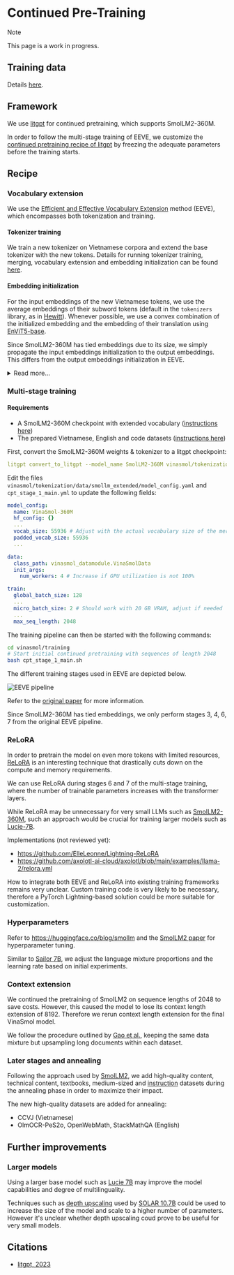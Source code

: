 # Continued Pre-Training

> [!NOTE]
>  This page is a work in progress.

## Training data

Details [here](./dataset/README.md).

## Framework

We use [litgpt](https://github.com/Lightning-AI/litgpt) for continued pretraining, which supports SmolLM2-360M.

In order to follow the multi-stage training of EEVE, we customize the [continued pretraining recipe of litgpt](https://github.com/Lightning-AI/litgpt/blob/main/tutorials/pretrain.md#continued-pretraining-on-custom-data) by freezing the adequate parameters before the training starts.

## Recipe

### Vocabulary extension

We use the [Efficient and Effective Vocabulary Extension](https://arxiv.org/abs/2402.14714v1) method (EEVE), which encompasses both tokenization and training.

#### Tokenizer training

We train a new tokenizer on Vietnamese corpora and extend the base tokenizer with the new tokens. Details for running tokenizer training, merging, vocabulary extension and embedding initialization can be found [here](../tokenization/README.md).

#### Embedding initialization

For the input embeddings of the new Vietnamese tokens, we use the average embeddings of their subword tokens (default in the `tokenizers` library, as in [Hewitt](https://nlp.stanford.edu/~johnhew/vocab-expansion.html)). Whenever possible, we use a convex combination of the initialized embedding and the embedding of their translation using [EnViT5-base](https://huggingface.co/VietAI/envit5-translation).

Since SmolLM2-360M has tied embeddings due to its size, we simply propagate the input embeddings initialization to the output embeddings. This differs from the output embeddings initialization in EEVE.

<details>
<summary>Read more...</summary>
For the output embeddings of the new tokens, Kim et al. suggest to initialize them with the embeddings of the first subword token. This harmonization approach works if the base model has not its embeddings tied and has already some Vietnamese completion capabilities. Furthermore, it would be harmful for an English/Vietnamese model since most of the Vietnamese tokens start with a Latin consonant, which is already in the English alphabet. Single-consonant token embeddings already have a value in SmolLM2 and most of their information is useful for English completion, not Vietnamese completion.
</details>

### Multi-stage training

#### Requirements

- A SmolLM2-360M checkpoint with extended vocabulary ([instructions here](../tokenization/README.md#extend-smollms-vocabulary-with-vietnamese))
- The prepared Vietnamese, English and code datasets ([instructions here](./dataset/README.md#prepare-data-for-training))


First, convert the SmolLM2-360M weights & tokenizer to a litgpt checkpoint:

```yml
litgpt convert_to_litgpt --model_name SmolLM2-360M vinasmol/tokenization/data/smollm_extended
```

Edit the files `vinasmol/tokenization/data/smollm_extended/model_config.yaml` and `cpt_stage_1_main.yml` to update the following fields:

```yml
model_config:
  name: VinaSmol-360M
  hf_config: {}
  ...
  vocab_size: 55936 # Adjust with the actual vocabulary size of the merged tokenizer
  padded_vocab_size: 55936
  ...

data:
  class_path: vinasmol_datamodule.VinaSmolData
  init_args:
    num_workers: 4 # Increase if GPU utilization is not 100%

train:
  global_batch_size: 128
  ...
  micro_batch_size: 2 # Should work with 20 GB VRAM, adjust if needed
  ...
  max_seq_length: 2048
```

The training pipeline can then be started with the following commands:

```bash
cd vinasmol/training
# Start initial continued pretraining with sequences of length 2048
bash cpt_stage_1_main.sh
```

The different training stages used in EEVE are depicted below.

![EEVE pipeline](https://huggingface.co/yanolja/EEVE-Korean-10.8B-v1.0/resolve/main/EEVE_figure.png)

Refer to the [original paper](https://arxiv.org/abs/2402.14714v1) for more information.

Since SmolLM2-360M has tied embeddings, we only perform stages 3, 4, 6, 7 from the original EEVE pipeline.

### ReLoRA

In order to pretrain the model on even more tokens with limited resources, [ReLoRA](https://arxiv.org/abs/2307.05695) is an interesting technique that drastically cuts down on the compute and memory requirements.

We can use ReLoRA during stages 6 and 7 of the multi-stage training, where the number of trainable parameters increases with the transformer layers.

While ReLoRA may be unnecessary for very small LLMs such as [SmolLM2-360M](https://huggingface.co/HuggingFaceTB/SmolLM2-360M-Instruct), such an approach would be crucial for training larger models such as [Lucie-7B](https://huggingface.co/OpenLLM-France/Lucie-7B-Instruct-v1.1).

Implementations (not reviewed yet):
- https://github.com/ElleLeonne/Lightning-ReLoRA
- https://github.com/axolotl-ai-cloud/axolotl/blob/main/examples/llama-2/relora.yml

How to integrate both EEVE and ReLoRA into existing training frameworks remains very unclear. Custom training code is very likely to be necessary, therefore a PyTorch Lightning-based solution could be more suitable for customization.

### Hyperparameters

Refer to https://huggingface.co/blog/smollm and the [SmolLM2 paper](https://arxiv.org/abs/2502.02737v1) for hyperparameter tuning.

Similar to [Sailor 7B](https://arxiv.org/abs/2404.03608), we adjust the language mixture proportions and the learning rate based on initial experiments.

### Context extension

We continued the pretraining of SmolLM2 on sequence lengths of 2048 to save costs. However, this caused the model to lose its context length extension of 8192. Therefore we rerun context length extension for the final VinaSmol model.

We follow the procedure outlined by [Gao et al.](https://arxiv.org/abs/2410.02660), keeping the same data mixture but upsampling long documents within each dataset.

### Later stages and annealing

Following the approach used by [SmolLM2](https://arxiv.org/abs/2502.02737v1), we add high-quality content, technical content, textbooks, medium-sized and [instruction](https://magazine.sebastianraschka.com/p/instruction-pretraining-llms#%C2%A7pretraining-with-instruction-data) datasets during the annealing phase in order to maximize their impact.

The new  high-quality datasets are added for annealing:
- CCVJ (Vietnamese)
- OlmOCR-PeS2o, OpenWebMath, StackMathQA (English)

## Further improvements

### Larger models

Using a larger base model such as [Lucie 7B](https://huggingface.co/OpenLLM-France/Lucie-7B-Instruct-v1.1) may improve the model capabilities and degree of multilinguality.

Techniques such as [depth upscaling](https://planetbanatt.net/articles/modelmerging.html#orgf613f37) used by [SOLAR 10.7B](https://arxiv.org/abs/2312.15166) could be used to increase the size of the model and scale to a higher number of parameters. However it's unclear whether depth upscaling coud prove to be useful for very small models.

## Citations

- [litgpt, 2023](https://github.com/Lightning-AI/litgpt)
